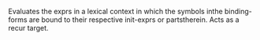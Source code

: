 Evaluates the exprs in a lexical context in which the symbols inthe binding-forms are bound to their respective init-exprs or partstherein. Acts as a recur target.